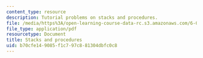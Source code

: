 ```yaml
---
content_type: resource
description: Tutorial problems on stacks and procedures.
file: /media/https%3A/open-learning-course-data-rc.s3.amazonaws.com/6-004-computation-structures-spring-2009/b70cfe149085f1c797c881304dbfc0c8_MIT6_004s09_tutor13.pdf
file_type: application/pdf
resourcetype: Document
title: Stacks and procedures
uid: b70cfe14-9085-f1c7-97c8-81304dbfc0c8
---
```

